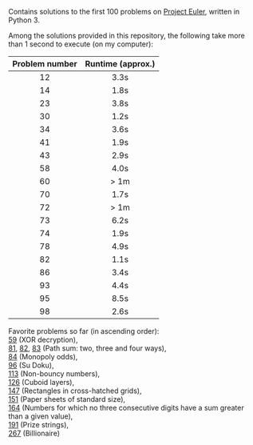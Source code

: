 Contains solutions to the first 100 problems on [Project
Euler](https://www.projecteuler.net), written in Python 3.

Among the solutions provided in this repository, the following take more than 1
second to execute (on my computer):

| Problem number   | Runtime (approx.)   |
| :--------------: | :-----------------: |
| 12 | 3.3s |
| 14 | 1.8s |
| 23 | 3.8s |
| 30 | 1.2s |
| 34 | 3.6s |
| 41 | 1.9s | 
| 43 | 2.9s |
| 58 | 4.0s | 
| 60 | > 1m |
| 70 | 1.7s |
| 72 | > 1m |
| 73 | 6.2s |
| 74 | 1.9s |
| 78 | 4.9s |
| 82 | 1.1s |
| 86 | 3.4s |
| 93 | 4.4s |
| 95 | 8.5s |
| 98 | 2.6s |


Favorite problems so far (in ascending order):  
[59](https://projecteuler.net/problem=59) (XOR decryption),  
[81](https://projecteuler.net/problem=81),
[82](https://projecteuler.net/problem=82),
[83](https://projecteuler.net/problem=83) (Path sum: two, three and four
ways),  
[84](https://projecteuler.net/problem=84) (Monopoly odds),  
[96](https://projecteuler.net/problem=96) (Su Doku),  
[113](https://projecteuler.net/problem=113) (Non-bouncy numbers),  
[126](https://projecteuler.net/problem=126) (Cuboid layers),  
[147](https://projecteuler.net/problem=147) (Rectangles in cross-hatched grids),  
[151](https://projecteuler.net/problem=151) (Paper sheets of standard size),  
[164](https://projecteuler.net/problem=164) (Numbers for which no three
consecutive digits have a sum greater than a given value),  
[191](https://projecteuler.net/problem=191) (Prize strings),  
[267](https://projecteuler.net/problem=267) (Billionaire)

